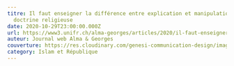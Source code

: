 ```yaml
---
titre: Il faut enseigner la différence entre explication et manipulation de la
  doctrine religieuse
date: 2020-10-29T23:00:00.000Z
url: https://www3.unifr.ch/alma-georges/articles/2020/il-faut-enseigner-la-difference-entre-explication-et-manipulation-de-la-doctrine-religieuse
auteur: Journal web Alma & Georges
couverture: https://res.cloudinary.com/genesi-communication-design/image/upload/v1606296980/ihei/couvertures/AG_Yahia_Pallacavini_Une-720x320_ndwx5v.jpg
category: Islam et République
---
```

